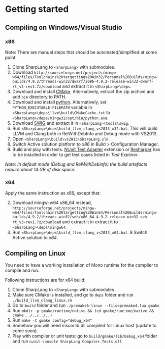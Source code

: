 # Getting started

## Compiling on Windows/Visual Studio

### x86

Note: There are manual steps that should be automated/simplified at some point.

1. Clone SharpLang to `<SharpLang>` with submodules.
2. Download `http://sourceforge.net/projects/mingw-w64/files/Toolchains%20targetting%20Win32/Personal%20Builds/mingw-builds/4.9.2/threads-win32/dwarf/i686-4.9.2-release-win32-dwarf-rt_v3-rev1.7z/download` and extract it in `<SharpLang>\deps`.
3. Download and install [CMake](http://www.cmake.org/cmake/resources/software.html). Alternatively, extract the zip archive and add `bin` directory to PATH.
4. Download and install [python](https://www.python.org/downloads/). Alternatively, set `PYTHON_EXECUTABLE:FILEPATH` variable in `<SharpLang>\deps\llvm\build\CMakeCache.txt` to `<SharpLang>/deps/mingw32/opt/bin/python.exe`.
5. Download [SWIG](http://swig.org/download.html) and extract it in `<SharpLang>\tools\swig`.
6. Run `<SharpLang>\deps\build_llvm_clang_vs2013_x32.bat`. This will build LLVM and Clang both in RelWithDebInfo and Debug mode with VS2013.
7. Open `<SharpLang>\build\vs2013\SharpLang.sln`.
8. Switch Active solution platform to *x86* in Build > Configuration Manager.
9. Build and play with tests. [NUnit Test Adapter](http://visualstudiogallery.msdn.microsoft.com/6ab922d0-21c0-4f06-ab5f-4ecd1fe7175d) extension or [Resharper](http://www.jetbrains.com/resharper/) has to be installed in order to get test cases listed in *Test Explorer*.

*Note: In default mode (Debug and RelWithDebInfo) the build artefacts require about 14 GB of disk space.*

### x64

Apply the same instruction as x86, except that:

2. Download mingw-w64 x86_64 instead, `http://sourceforge.net/projects/mingw-w64/files/Toolchains%20targetting%20Win64/Personal%20Builds/mingw-builds/4.9.2/threads-win32/seh/x86_64-4.9.2-release-win32-seh-rt_v3-rev1.7z/download` and extract it in extract it to `<SharpLang>\deps\mingw64`.
6. Run `<SharpLang>\deps\build_llvm_clang_vs2013_x64.bat`.
9 Switch Active solution to *x64*.

## Compiling on Linux

You need to have a working installation of Mono runtime for the compiler to compile and run.

Following instructions are for x64 build:

1. Clone SharpLang to `<SharpLang>` with submodules
2. Make sure CMake is installed, and go to `deps` folder and run `./build_llvm_clang_linux.sh`
3. Go to `build` folder and run `./premake5-linux --file=premake4.lua gmake`
4. Run `mkdir -p gmake/runtime/native && (cd gmake/runtime/native && cmake ../../../..)`
5. Run `make -C gmake config="debug_x64"`
6. Somehow you will need mscorlib.dll compiled for Linux host (update to come soon).
7. Play with compiler or unit tests: go to `build/gmake/lib/Debug_x64` folder and run `nunit-console SharpLang.Compiler.Tests.dll`


